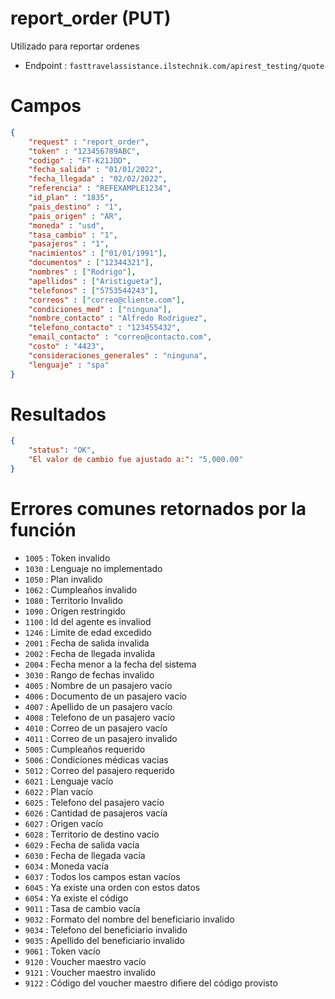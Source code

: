 # report_order (PUT)

Utilizado para reportar ordenes

* Endpoint : ```fasttravelassistance.ilstechnik.com/apirest_testing/quote```

# Campos

```JSON
{
    "request" : "report_order",
    "token" : "123456789ABC",
    "codigo" : "FT-K21JDD",
    "fecha_salida" : "01/01/2022",
    "fecha_llegada" : "02/02/2022",
    "referencia" : "REFEXAMPLE1234",
    "id_plan" : "1835",
    "pais_destino" : "1",
    "pais_origen" : "AR",
    "moneda" : "usd",
    "tasa_cambio" : "1",
    "pasajeros" : "1",
    "nacimientos" : ["01/01/1991"],
    "documentos" : ["12344321"],
    "nombres" : ["Rodrigo"],
    "apellidos" : ["Aristigueta"],
    "telefonos" : ["5753544243"],
    "correos" : ["correo@cliente.com"],
    "condiciones_med" : ["ninguna"],
    "nombre_contacto" : "Alfredo Rodriguez",
    "telefono_contacto" : "123455432",
    "email_contacto" : "correo@contacto.com",
    "costo" : "4423",
    "consideraciones_generales" : "ninguna",
    "lenguaje" : "spa"
}
```

# Resultados

```JSON
{
    "status": "OK",
    "El valor de cambio fue ajustado a:": "5,000.00"
}
```

# Errores comunes retornados por la función

* ```1005``` : Token invalido
* ```1030``` : Lenguaje no implementado
* ```1050``` : Plan invalido
* ```1062``` : Cumpleaños invalido
* ```1080``` : Territorio Invalido
* ```1090``` : Origen restringido
* ```1100``` : Id del agente es invaliod
* ```1246``` : Limite de edad excedido
* ```2001``` : Fecha de salida invalida
* ```2002``` : Fecha de llegada invalida
* ```2004``` : Fecha menor a la fecha del sistema
* ```3030``` : Rango de fechas invalido
* ```4005``` : Nombre de un pasajero vacío
* ```4006``` : Documento de un pasajero vacío
* ```4007``` : Apellido de un pasajero vacío
* ```4008``` : Telefono de un pasajero vacío
* ```4010``` : Correo de un pasajero vacío
* ```4011``` : Correo de un pasajero invalido
* ```5005``` : Cumpleaños requerido
* ```5006``` : Condiciones médicas vacias
* ```5012``` : Correo del pasajero requerido
* ```6021``` : Lenguaje vacío
* ```6022``` : Plan vacío
* ```6025``` : Telefono del pasajero vacío
* ```6026``` : Cantidad de pasajeros vacía
* ```6027``` : Origen vacío
* ```6028``` : Territorio de destino vacío
* ```6029``` : Fecha de salida vacía
* ```6030``` : Fecha de llegada vacía
* ```6034``` : Moneda vacía
* ```6037``` : Todos los campos estan vacíos
* ```6045``` : Ya existe una orden con estos datos
* ```6054``` : Ya existe el código
* ```9011``` : Tasa de cambio vacía
* ```9032``` : Formato del nombre del beneficiario invalido
* ```9034``` : Telefono del beneficiario invalido
* ```9035``` : Apellido del beneficiario invalido
* ```9061``` : Token vacío
* ```9120``` : Voucher maestro vacío
* ```9121``` : Voucher maestro invalido
* ```9122``` : Código del voucher maestro difiere del código provisto
